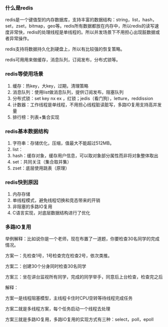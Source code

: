 ### 什么是redis

redis是一个键值型的内存数据库，支持丰富的数据结构：string，list，hash，set，zset，bitmap，geo等。redis所有数据都放在内存中，所以redis的读写速度非常快，redis的处理线程是单线程的。所以并发场景下不用担心出现脏数据或者异常操作。

redis支持将数据持久化到硬盘上，所以有比较强的恢复策略。

redis可用用来做缓存，消息队列，订阅发布，分布式锁等。

### redis等使用场景

1. 缓存：热key，大key，过期，清理策略
2. 消息队列：使用list做消息队列，提供订阅发布，阻塞队列
3. 分布式锁：set key nx ex ，红锁；jedis（看门狗），letture，reddission
4. 计数器：工作线程是单线程，不用担心线程脏读脏写，多路IO复用支持高并发量
5. 排行榜：列表+集合实现

### redis基本数据结构

1. 字符串：存储优化，压缩，值最大不能超过512MB。
2. list：
3. hash：缓存对象，缓存用户信息，可以取对象部分属性而非将对象整体取出
4. set：共同关注（集合取并集）
5. zset：底层使用跳表（原理）

### redis快到原因

1. 内存存储
2. 单线程模式，避免线程切换和竞态带来的开销
3. 非阻塞的多路IO复用
4. C语言实现，对底层数据结构进行了优化

### 多路IO复用
举例解释：比如说你是一个老师，现在布置了一道题，你要检查30名同学的完成情况。

方案一：先检查1号，1号检查完在检查2号，依次类推。

方案二：创建30个分身同时检查30名同学

方案三：坐在讲台监视所有同学，完成的同学举手，同意后上台检查，检查完之后

解释：

方案一是线程阻塞模型，主线程卡住时CPU空转等待线程完成任务

方案二就是多线程方案，每个任务启动一个线程去处理

方案三就是多路IO复用，多路IO复用的实现方式有三种：select，poll，epoll
